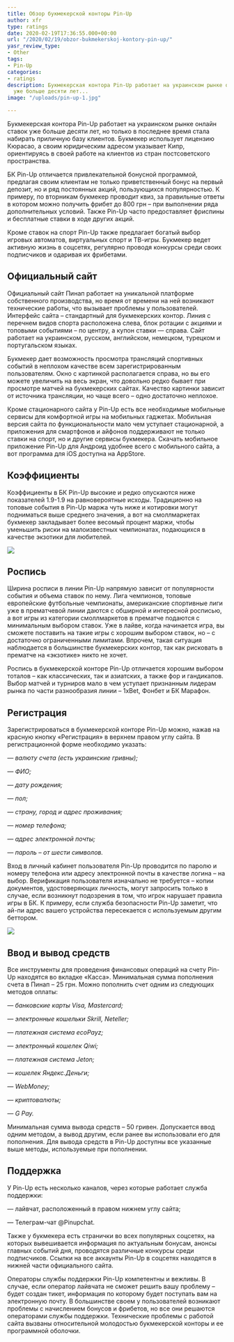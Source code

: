 ```yaml
---
title: Обзор букмекерской конторы Pin-Up
author: xfr
type: ratings
date: 2020-02-19T17:36:55.000+00:00
url: "/2020/02/19/obzor-bukmekerskoj-kontory-pin-up/"
yasr_review_type:
- Other
tags:
- Pin-Up
categories:
- ratings
description: Букмекерская контора Pin-Up работает на украинском рынке онлайн ставок
  уже больше десяти лет...
image: "/uploads/pin-up-1.jpg"

---
```

Букмекерская контора Pin-Up работает на украинском рынке онлайн ставок уже больше десяти лет, но только в последнее время стала набирать приличную базу клиентов. Букмекер использует лицензию Кюрасао, а своим юридическим адресом указывает Кипр, ориентируясь в своей работе на клиентов из стран постсоветского пространства.

БК Pin-Up отличается привлекательной бонусной программой, предлагая своим клиентам не только приветственный бонус на первый депозит, но и ряд постоянных акций, пользующихся популярностью. К примеру, по вторникам букмекер проводит квиз, за правильные ответы в котором можно получить фрибет до 800 грн – при выполнении ряда дополнительных условий. Также Pin-Up часто предоставляет фриспины и бесплатные ставки в ходе других акций.

Кроме ставок на спорт Pin-Up также предлагает богатый выбор игровых автоматов, виртуальных спорт и ТВ-игры. Букмекер ведет активную жизнь в соцсетях, регулярно проводя конкурсы среди своих подписчиков и одаривая их фрибетами.

## Официальный сайт

Официальный сайт Пинап работает на уникальной платформе собственного производства, но время от времени на ней возникают технические работы, что вызывает проблемы у пользователей. Интерфейс сайта – стандартный для букмекерских контор. Линия с перечнем видов спорта расположена слева, блок ротации с акциями и топовыми событиями – по центру, а купон ставки — справа. Сайт работает на украинском, русском, английском, немецком, турецком и португальском языках.

Букмекер дает возможность просмотра трансляций спортивных событий в неплохом качестве всем зарегистрированным пользователям. Окно с картинкой располагается справа, но вы его можете увеличить на весь экран, что довольно редко бывает при просмотре матчей на букмекерских сайтах. Качество картинки зависит от источника трансляции, но чаще всего – одно достаточно неплохое.

Кроме стационарного сайта у Pin-Up есть все необходимые мобильные сервисы для комфортной игры на мобильных гаджетах. Мобильная версия сайта по функциональности мало чем уступает стационарной, а приложения для смартфонов и айфонов поддерживают не только ставки на спорт, но и другие сервисы букмекера. Скачать мобильное приложение Pin-Up для Андроид удобнее всего с мобильного сайта, а вот программа для iOS доступна на AppStore.

## Коэффициенты

Коэффициенты в БК Pin-Up высокие и редко опускаются ниже показателей 1.9-1.9 на равновероятные исходы. Традиционно на топовые события в Pin-Up маржа чуть ниже и котировки могут подниматься выше среднего значения, а вот на смоллмаркетах букмекер закладывает более весомый процент маржи, чтобы уменьшить риски на малоизвестных чемпионатах, подающихся в качестве экзотики для любителей.

![](/uploads/pin-up-2.jpg)

## Роспись

Ширина росписи в линии Pin-Up напрямую зависит от популярности события и объема ставок по нему. Лига чемпионов, топовые европейские футбольные чемпионаты, американские спортивные лиги уже в прематчевой линии даются с обширной и интересной росписью, а вот игры из категории смоллмаркетов в прематче подаются с минимальным выбором ставок. Уже в лайве, когда начинается игра, вы сможете поставить на такие игры с хорошим выбором ставок, но – с достаточно ограниченными лимитами. Впрочем, такая ситуация наблюдается в большинстве букмекерских контор, так как рисковать в прематче на «экзотике» никто не хочет.

Роспись в букмекерской конторе Pin-Up отличается хорошим выбором тоталов – как классических, так и азиатских, а также фор и гандикапов. Выбор матчей и турниров мало в чем уступает признанным лидерам рынка по части разнообразия линии – 1xBet, Фонбет и БК Марафон.

## Регистрация

Зарегистрироваться в букмекерской конторе Pin-Up можно, нажав на красную кнопку «Регистрация» в верхнем правом углу сайта. В регистрационной форме необходимо указать:

_— валюту счета (есть украинские гривны);_

_— ФИО;_

_— дату рождения;_

_— пол;_

_— страну, город и адрес проживания;_

_— номер телефона;_

_— адрес электронной почты;_

_— пароль – от шести символов._

Вход в личный кабинет пользователя Pin-Up проводится по паролю и номеру телефона или адресу электронной почты в качестве логина – на выбор. Верификация пользователя изначально не требуется – копии документов, удостоверяющих личность, могут запросить только в случае, если возникнут подозрения в том, что игрок нарушает правила игры в БК. К примеру, если служба безопасности Pin-Up заметит, что ай-пи адрес вашего устройства пересекается с используемым другим беттором.

![](/uploads/pin-up-3.jpg)

## Ввод и вывод средств

Все инструменты для проведения финансовых операций на счету Pin-Up находятся во вкладке «Касса». Минимальная сумма пополнения счета в Пинап – 25 грн. Можно пополнить счет одним из следующих методов оплаты:

_— банковские карты Visa, Mastercard;_

_— электронные кошельки Skrill, Neteller;_

_— платежная система ecoPayz;_

_— электронный кошелек Qiwi;_

_— платежная система Jeton;_

_— кошелек Яндекс.Деньги;_

_— WebMoney;_

_— криптовалюты;_

_— G Pay._

Минимальная сумма вывода средств – 50 гривен. Допускается ввод одним методом, а вывод другим, если ранее вы использовали его для пополнения. Для вывода средств в Pin-Up доступны все указанные выше методы, используемые при пополнении.

## Поддержка

У Pin-Up есть несколько каналов, через которые работает служба поддержки:

— лайвчат, расположенный в правом нижнем углу сайта;

— Телеграм-чат @Pinupchat.

Также у букмекера есть странички во всех популярных соцсетях, на которых вывешивается информация по актуальным бонусам, анонсы главных событий дня, проводятся различные конкурсы среди подписчиков. Ссылки на все аккаунты Pin-Up в соцсетях находятся в нижней части официального сайта.

Операторы службы поддержки Pin-Up компетентны и вежливы. В случае, если оператор лайвчата не сможет решить вашу проблему – будет создан тикет, информация по которому будет поступать вам на электронную почту. В большинстве своем у пользователей возникают проблемы с начислением бонусов и фрибетов, но все они решаются операторами службы поддержки. Технические проблемы с работой сайта вызваны относительной молодостью букмекерской конторы и ее программной оболочки.